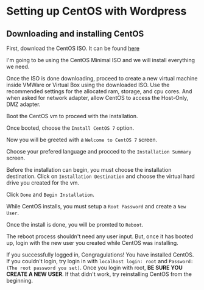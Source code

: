 # Setting up CentOS with Wordpress
## Downloading and installing CentOS 

First, download the CentOS ISO. It can be found [here](https://www.centos.org/download/)

I'm going to be using the CentOS Minimal ISO and we will install everything we need.

Once the ISO is done downloading, proceed to create a new virtual machine inside VMWare
or Virtual Box using the downloaded ISO. Use the recommended settings for the allocated ram, storage, and cpu cores.
And when asked for network adapter, allow CentOS to access the Host-Only, DMZ adapter.

Boot the CentOS vm to proceed with the installation.

Once booted, choose the `Install CentOS 7` option.

Now you will be greeted with a `Welcome to CentOS 7` screen.

Choose your prefered language and procced to the `Installation Summary` screen.

Before the installation can begin, you must choose the installation destination. Click on `Installation Destination` and choose the virtual 
hard drive you created for the vm.

Click `Done` and `Begin Installation`.

While CentOS installs, you must setup a `Root Password` and create a `New User`.

Once the install is done, you will be promted to `Reboot`.

The reboot process shouldn't need any user input. But, once it has booted up, login with the new user you created while CentOS was installing.

If you successfully logged in, Congragulations! You have installed CentOS. If you couldn't login, try login in with `localhost login: root`
and `Password: (The root password you set)`. Once you login with root, **BE SURE YOU CREATE A NEW USER**. If that didn't work, try reinstalling CentOS from the beginning.


